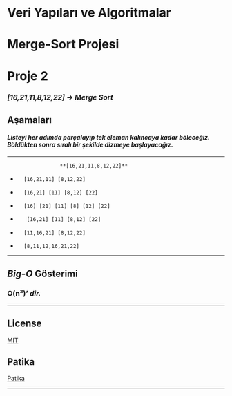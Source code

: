 # Veri Yapıları ve Algoritmalar
# Merge-Sort Projesi
# Proje 2 
### ***[16,21,11,8,12,22] -> Merge Sort***

## Aşamaları

#### ***Listeyi her adımda parçalayıp tek eleman kalıncaya kadar böleceğiz. Böldükten sonra sıralı bir şekilde dizmeye başlayacağız.***
***
                     **[16,21,11,8,12,22]**
*       [16,21,11] [8,12,22]
*       [16,21] [11] [8,12] [22]
*       [16] [21] [11] [8] [12] [22]
*        [16,21] [11] [8,12] [22]
*       [11,16,21] [8,12,22]
*       [8,11,12,16,21,22]
***
## ***Big-O*** Gösterimi
### O(n²)’ ***dir.***


***
## License

[MIT](https://tr.wikipedia.org/wiki/MIT_Lisans%C4%B1)
## Patika

[Patika](https://www.patika.dev/tr)
***